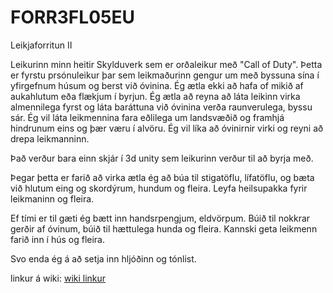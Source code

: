 # FORR3FL05EU
Leikjaforritun II 

Leikurinn minn heitir Skylduverk sem er orðaleikur með "Call of Duty".
Þetta er fyrstu prsónuleikur þar sem leikmaðurinn gengur um með byssuna sína í yfirgefnum húsum og berst við óvinina.
Ég ætla ekki að hafa of mikið af aukahlutum eða flækjum í byrjun.  Ég ætla að reyna að láta leikinn virka almennilega fyrst og
láta baráttuna við óvinina verða raunverulega, byssu sár.  Ég vil láta leikmennina fara eðlilega um landsvæðið og framhjá hindrunum eins 
og þær væru í alvöru.  Ég vil líka að óvinirnir virki og reyni að drepa leikmanninn.

Það verður bara einn skjár í 3d unity sem leikurinn verður til að byrja með.

Þegar þetta er farið að virka ætla ég að búa til stigatöflu, lífatöflu, og bæta við hlutum eing og skordýrum, hundum og fleira.
Leyfa heilsupakka fyrir leikmaninn og fleira.

Ef tími er til gæti ég bætt inn handsrpengjum, eldvörpum.  Búið til nokkrar gerðir af óvinum, búið til hættulega hunda og fleira. 
Kannski geta leikmenn farið inn í hús og fleira.

Svo enda ég á að setja inn hljóðinn og tónlist.

linkur á wiki: [wiki linkur](https://github.com/Arijons/FORR3FL05EU/wiki)
